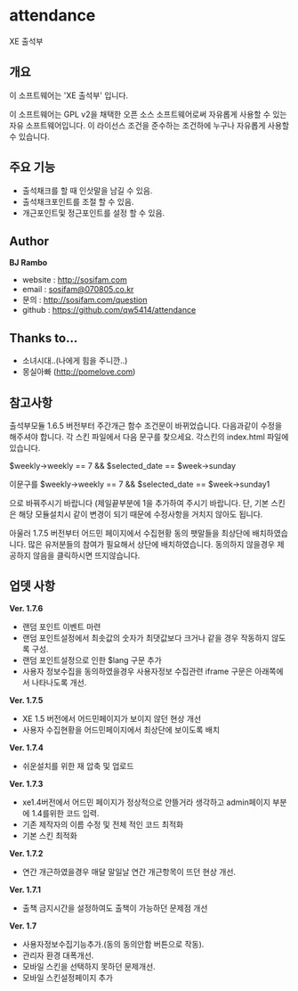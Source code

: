 attendance
==========

XE 출석부

개요
----
이 소프트웨어는 'XE 출석부' 입니다.

이 소프트웨어는 GPL v2을 채택한 오픈 소스 소프트웨어로써 자유롭게 사용할 수 있는 자유 소프트웨어입니다.
이 라이선스 조건을 준수하는 조건하에 누구나 자유롭게 사용할 수 있습니다.

주요 기능
---------
* 출석채크를 할 때 인삿말을 남길 수 있음.
* 출석채크포인트를 조절 할 수 있음.
* 개근포인트및 정근포인트를 설정 할 수 있음.

Author
------
**BJ Rambo**

* website : http://sosifam.com
* email : sosifam@070805.co.kr
* 문의 : http://sosifam.com/question
* github : https://github.com/qw5414/attendance

Thanks to...
------------
* 소녀시대..(나에게 힘을 주니깐..)
* 몽실아빠 (http://pomelove.com)

참고사항
--------
출석부모듈 1.6.5 버전부터 주간개근 함수 조건문이 바뀌었습니다.
다음과같이 수정을 해주셔야 합니다.
각 스킨 파일에서 다음 문구를 찾으세요.
각스킨의 index.html 파일에 있습니다.

$weekly->weekly == 7 && $selected_date == $week->sunday

이문구를 
$weekly->weekly == 7 && $selected_date == $week->sunday1

으로 바꿔주시기 바랍니다 (제일끝부분에 1을 추가하여 주시기 바랍니다.
단, 기본 스킨은 해당 모듈설치시 같이 변경이 되기 때문에 수정사항을 거치지 않아도 됩니다.

아울러 1.7.5 버전부터 어드민 페이지에서 수집현황 동의 팻말들을 최상단에 배치하였습니다.
많은 유저분들의 참여가 필요해서 상단에 배치하였습니다. 동의하지 않을경우 제공하지 않음을 클릭하시면 뜨지않습니다.

업뎃 사항 
---------

**Ver. 1.7.6**
* 랜덤 포인트 이벤트 마련
* 랜덤 포인트설정에서 최솟값의 숫자가 최댓값보다 크거나 같을 경우 작동하지 않도록 구성.
* 랜덤 포인트설정으로 인한 $lang 구문 추가
* 사용자 정보수집을 동의하였을경우 사용자정보 수집관련 iframe 구문은 아래쪽에서 나타나도록 개선.

**Ver. 1.7.5**
* XE 1.5 버전에서 어드민페이지가 보이지 않던 현상 개선
* 사용자 수집현황을 어드민페이지에서 최상단에 보이도록 배치

**Ver. 1.7.4**
* 쉬운설치를 위한 재 압축 및 업로드

**Ver. 1.7.3** 
* xe1.4버전에서 어드민 페이지가 정상적으로 안뜰거라 생각하고 admin페이지 부분에 1.4를위한 코드 입력.
* 기존 제작자의 이름 수정 및 전체 적인 코드 최적화
* 기본 스킨 최적화

**Ver. 1.7.2** 
* 연간 개근하였을경우 매달 말일날 연간 개근항목이 뜨던 현상 개선.

**Ver. 1.7.1** 
* 출책 금지시간을 설정하여도 출책이 가능하던 문제점 개선

**Ver. 1.7**
* 사용자정보수집기능추가.(동의 동의안함 버튼으로 작동).
* 관리자 환경 대폭개선.
* 모바일 스킨을 선택하지 못하던 문제개선.
* 모바일 스킨설정페이지 추가
